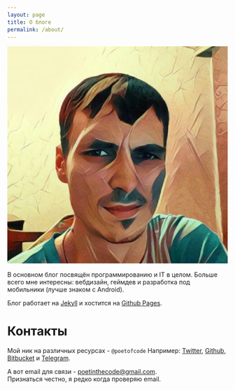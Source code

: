 ```yaml
---
layout: page
title: О блоге
permalink: /about/
---
```


<div class="about-info">
	<img src="/images/about-photo.jpg">
</div>

В основном блог посвящён программированию и IT в целом.
Больше всего мне интересны: вебдизайн, геймдев и разработка под мобильники (лучше знаком с Android).

Блог работает на [Jekyll](https://jekyllrb.com/) и хостится на [Github Pages](https://pages.github.com/).

# Контакты

Мой ник на различных ресурсах - `@poetofcode` Например: [Twitter](https://twitter.com/poetofcode), [Github](https://github.com/poetofcode), [Bitbucket](https://bitbucket.org/poetofcode/) и [Telegram](http://telegram.me/poetofcode).

А вот email для связи - <poetinthecode@gmail.com>.<br />
Признаться честно, я редко когда проверяю email.